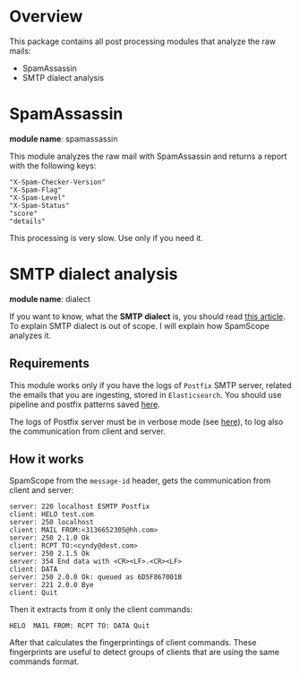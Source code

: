 # Overview
This package contains all post processing modules that analyze the raw mails:
 - SpamAssassin
 - SMTP dialect analysis

# SpamAssassin
**module name**: spamassassin

This module analyzes the raw mail with SpamAssassin and returns a report with the following keys:

```
"X-Spam-Checker-Version"
"X-Spam-Flag"
"X-Spam-Level"
"X-Spam-Status"
"score"
"details"
```

This processing is very slow. Use only if you need it.

# SMTP dialect analysis
**module name**: dialect

If you want to know, what the **SMTP dialect** is, you should read [this article](https://sissden.eu/blog/analysis-of-smtp-dialects).
To explain SMTP dialect is out of scope. I will explain how SpamScope analyzes it.

## Requirements
This module works only if you have the logs of `Postfix` SMTP server, related the emails that you are ingesting, stored in `Elasticsearch`. You should use pipeline and postfix patterns saved [here](../../../conf/logstash/).

The logs of Postfix server must be in verbose mode (see [here](http://www.postfix.org/DEBUG_README.html#verbose)), to log also the communication from client and server.

## How it works
SpamScope from the `message-id` header, gets the communication from client and server:

```
server: 220 localhost ESMTP Postfix
client: HELO test.com
server: 250 localhost
client: MAIL FROM:<3136652305@hh.com>
server: 250 2.1.0 Ok
client: RCPT TO:<cyndy@dest.com>
server: 250 2.1.5 Ok
server: 354 End data with <CR><LF>.<CR><LF>
client: DATA
server: 250 2.0.0 Ok: queued as 6D5F867001B
server: 221 2.0.0 Bye
client: Quit
```

Then it extracts from it only the client commands:

```
HELO  MAIL FROM: RCPT TO: DATA Quit
```

After that calculates the fingerprintings of client commands. These fingerprints are useful to detect groups of clients that are using the same commands format.